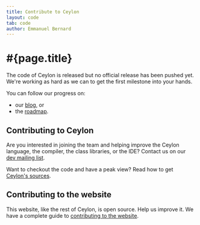```yaml
---
title: Contribute to Ceylon  
layout: code
tab: code
author: Emmanuel Bernard
---
```

# #{page.title}

The code of Ceylon is released but no official release has been pushed yet.
We're working as hard as we can to get the first milestone into your hands.

You can follow our progress on:

* our [blog](/blog), or
* the [roadmap](/documentation/roadmap).

## Contributing to Ceylon

Are you interested in joining the team and helping improve the Ceylon language, 
the compiler, the class libraries, or the IDE? 
Contact us on our [dev mailing list](http://groups.google.com/group/ceylon-dev).

Want to checkout the code and have a peak view? Read how to get [Ceylon's sources](source).

## Contributing to the website

This website, like the rest of Ceylon, is open source. Help us improve it.
We have a complete guide to [contributing to the website](/code/website).
